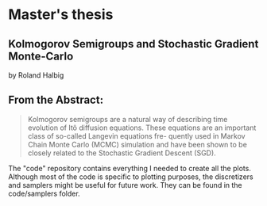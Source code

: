 Master's thesis 
===============

Kolmogorov Semigroups and Stochastic Gradient Monte-Carlo
---------------------------------------------------------
by Roland Halbig

From the Abstract:
-----------------
> Kolmogorov semigroups are a natural way of describing time evolution of Itô diffusion
equations. These equations are an important class of so-called Langevin equations fre-
quently used in Markov Chain Monte Carlo (MCMC) simulation and have been shown to
be closely related to the Stochastic Gradient Descent (SGD).

The "code" repository contains everything I needed to create all the plots. 
Although most of the code is specific to plotting purposes, the discretizers and samplers might be useful for future work.
They can be found in the code/samplers folder.
